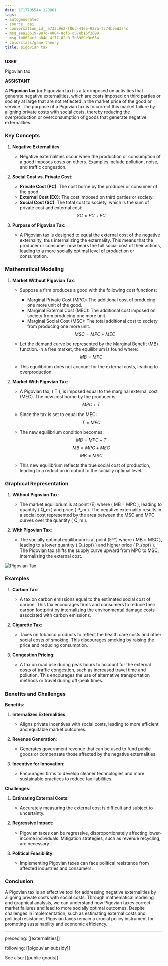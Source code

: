 ```yaml
---
date: 1717705544.120861
tags:
- autogenerated
- source__oai
- conversation_id__a733c9e2-f86c-41e5-927a-f574b5ed374c
- msg_aaa23619-987d-4084-8cf5-c57eb15f2699
- msg_fb8624cf-a84d-4f77-82e9-7b3989e3e654
- colorclass/game-theory
title: pigovian tax
---
```


**USER**

Pigovian tax


**ASSISTANT**

A **Pigovian tax** (or Pigouvian tax) is a tax imposed on activities that generate negative externalities, which are costs imposed on third parties or society at large that are not reflected in the market price of the good or service. The purpose of a Pigovian tax is to correct this market failure by aligning private costs with social costs, thereby reducing the overproduction or overconsumption of goods that generate negative externalities.

### Key Concepts

1. **Negative Externalities**:
   - Negative externalities occur when the production or consumption of a good imposes costs on others. Examples include pollution, noise, and traffic congestion.

2. **Social Cost vs. Private Cost**:
   - **Private Cost (PC)**: The cost borne by the producer or consumer of the good.
   - **External Cost (EC)**: The cost imposed on third parties or society.
   - **Social Cost (SC)**: The total cost to society, which is the sum of private cost and external cost:
     $$ SC = PC + EC $$

3. **Purpose of Pigovian Tax**:
   - A Pigovian tax is designed to equal the external cost of the negative externality, thus internalizing the externality. This means that the producer or consumer now bears the full social cost of their actions, leading to a more socially optimal level of production or consumption.

### Mathematical Modeling

1. **Market Without Pigovian Tax**:
   - Suppose a firm produces a good with the following cost functions:
     - Marginal Private Cost (MPC): The additional cost of producing one more unit of the good.
     - Marginal External Cost (MEC): The additional cost imposed on society from producing one more unit.
     - Marginal Social Cost (MSC): The total additional cost to society from producing one more unit.
       $$ MSC = MPC + MEC $$

   - Let the demand curve be represented by the Marginal Benefit (MB) function. In a free market, the equilibrium is found where:
     $$ MB = MPC $$

   - This equilibrium does not account for the external costs, leading to overproduction.

2. **Market With Pigovian Tax**:
   - A Pigovian tax, \( T \), is imposed equal to the marginal external cost (MEC). The new cost borne by the producer is:
     $$ MPC + T $$
   - Since the tax is set to equal the MEC:
     $$ T = MEC $$
   - The new equilibrium condition becomes:
     $$ MB = MPC + T $$
     $$ MB = MPC + MEC $$
     $$ MB = MSC $$

   - This new equilibrium reflects the true social cost of production, leading to a reduction in output to the socially optimal level.

### Graphical Representation

1. **Without Pigovian Tax**:
   - The market equilibrium is at point \(E\) where \( MB = MPC \), leading to quantity \( Q_m \) and price \( P_m \). The negative externality results in a social cost represented by the area between the MSC and MPC curves over the quantity \( Q_m \).

2. **With Pigovian Tax**:
   - The socially optimal equilibrium is at point \(E^*\) where \( MB = MSC \), leading to a lower quantity \( Q_{opt} \) and higher price \( P_{opt} \). The Pigovian tax shifts the supply curve upward from MPC to MSC, internalizing the external cost.

![Pigovian Tax](https://upload.wikimedia.org/wikipedia/commons/4/44/Pigovian_tax_diagram.svg)

### Examples

1. **Carbon Tax**:
   - A tax on carbon emissions equal to the estimated social cost of carbon. This tax encourages firms and consumers to reduce their carbon footprint by internalizing the environmental damage costs associated with carbon emissions.

2. **Cigarette Tax**:
   - Taxes on tobacco products to reflect the health care costs and other social costs of smoking. This discourages smoking by raising the price and reducing consumption.

3. **Congestion Pricing**:
   - A tax on road use during peak hours to account for the external costs of traffic congestion, such as increased travel time and pollution. This encourages the use of alternative transportation methods or travel during off-peak times.

### Benefits and Challenges

**Benefits**:
1. **Internalizes Externalities**:
   - Aligns private incentives with social costs, leading to more efficient and equitable market outcomes.

2. **Revenue Generation**:
   - Generates government revenue that can be used to fund public goods or compensate those affected by the negative externalities.

3. **Incentive for Innovation**:
   - Encourages firms to develop cleaner technologies and more sustainable practices to reduce tax liabilities.

**Challenges**:
1. **Estimating External Costs**:
   - Accurately measuring the external cost is difficult and subject to uncertainty.

2. **Regressive Impact**:
   - Pigovian taxes can be regressive, disproportionately affecting lower-income individuals. Mitigation strategies, such as revenue recycling, are necessary.

3. **Political Feasibility**:
   - Implementing Pigovian taxes can face political resistance from affected industries and consumers.

### Conclusion

A Pigovian tax is an effective tool for addressing negative externalities by aligning private costs with social costs. Through mathematical modeling and graphical analysis, we can understand how Pigovian taxes correct market failures and lead to more socially optimal outcomes. Despite challenges in implementation, such as estimating external costs and political resistance, Pigovian taxes remain a crucial policy instrument for promoting sustainability and economic efficiency.


---

preceding: [[externalities]]  


following: [[pigouvian subsidy]]

See also: [[public goods]]